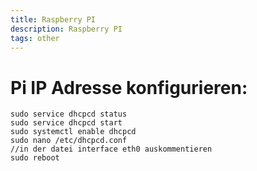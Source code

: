 ```yaml
---
title: Raspberry PI
description: Raspberry PI
tags: other
---
```


# Pi IP Adresse konfigurieren:

```
sudo service dhcpcd status
sudo service dhcpcd start
sudo systemctl enable dhcpcd
sudo nano /etc/dhcpcd.conf
//in der datei interface eth0 auskommentieren
sudo reboot
```